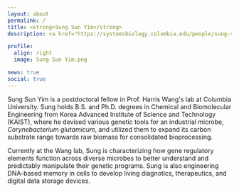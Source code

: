 ```yaml
---
layout: about
permalink: /
title: <strong>Sung Sun Yim</strong>
description: <a href="https://systemsbiology.columbia.edu/people/sung-sun-yim">Postdoctoral Fellow at Columbia University</a> | Systems & Synthetic Biology

profile:
  align: right
  image: Sung Sun Yim.png

news: true
social: true
---
```


Sung Sun Yim is a postdoctoral fellow in Prof. Harris Wang's lab at Columbia University. Sung holds B.S. and Ph.D. degrees in Chemical and Biomolecular Engineering from Korea Advanced Institute of Science and Technology (KAIST), where he devised various genetic tools for an industrial microbe, <i>Corynebacterium glutamicum</i>, and utilized them to expand its carbon substrate range towards raw biomass for consolidated bioprocessing.

Currently at the Wang lab, Sung is characterizing how gene regulatory elements function across diverse microbes to better understand and predictably manipulate their genetic programs. Sung is also engineering DNA-based memory in cells to develop living diagnotics, therapeutics, and digital data storage devices.